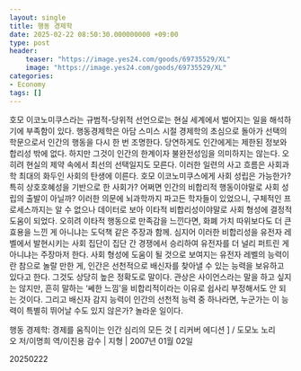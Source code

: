 ```yaml
---
layout: single
title: 행동 경제학
date: 2025-02-22 08:50:30.000000000 +09:00
type: post
header:
    teaser: "https://image.yes24.com/goods/69735529/XL"
    image: "https://image.yes24.com/goods/69735529/XL"
categories:
- Economy
tags: []
---
```


호모 이코노미쿠스라는 규범적-당위적 선언으로는 현실 세계에서 벌어지는 일을 해석하기에 부족함이 있다. 행동경제학은 아담 스미스 시절 경제학의 초심으로 돌아가 선택의 학문으로서 인간의 행동을 다시 한 번 조명한다. 당연하게도 인간에게는 제한된 정보와 합리성 밖에 없다. 하지만 그것이 인간의 한계이자 불완전성임을 의미하지는 않는다. 오히려 현실의 제약 속에서 최선의 선택일지도 모른다.  이러한 일련의 사고 흐름은 사회과학 최대의 화두인 사회의 탄생에 이른다. 호모 이코노미쿠스에게 사회 성립은 가능한가? 특히 상호호혜성을 기반으로 한 사회가? 어쩌면 인간의 비합리적 행동이야말로 사회 성립의 출발이 아닐까? 이러한 의문에 뇌과학까지 파고든 학자들이 있었으니, 구체적인 프로세스까지는 알 수 없으나 데이터로 보아 이타적 비합리성이야말로 사회 형성에 결정적 도움이 되었다. 오히려 이타적 행동으로 만족감을 느낀다면, 화폐 가치 따위보다도 더 큰 효용을 느낀 게 아니냐는 도덕책 같은 주장과 함께. 심지어 이러한 비합리성을 유전자 레벨에서 발현시키는 사회 집단이 집단 간 경쟁에서 승리하여 유전자를 더 널리 퍼트린 게 아니냐는 주장마저 한다. 사회 형성에 도움이 될 것으로 보여지는 유전자 레벨의 능력이란 참으로 놀랄 만한 게, 인간은 선천적으로 배신자를 찾아낼 수 있는 능력을 보유하고 있다고 한다. 그것도 상당히 높은 정확도로 말이다. 관상은 사이언스라는 말을 하고 싶지는 않지만, 흔히 말하는 ‘쎄한 느낌’을 비합리적이라는 이유로 쉽사리 부정해서도 안 되는 것이다. 그리고 배신자 감지 능력이 인간의 선천적 능력 중 하나라면, 누군가는 이 능력이 특별히 뛰어날 수도 있지 않은가? 놀라운 일이다.

행동 경제학: 경제를 움직이는 인간 심리의 모든 것 [ 리커버 에디션 ] / 도모노 노리오 저/이명희 역/이진용 감수 | 지형 | 2007년 01월 02일

20250222
